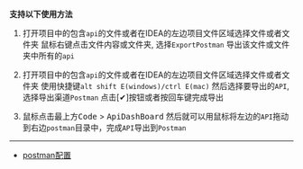 **支持以下使用方法**

1. 打开项目中的包含`api`的文件或者在IDEA的左边项目文件区域选择文件或者文件夹
    鼠标右键点击文件内容或文件夹, 选择`ExportPostman`
    导出该文件或文件夹中所有的`api`

2. 打开项目中的包含`api`的文件或者在IDEA的左边项目文件区域选择文件或者文件夹
    使用快捷键`alt shift E(windows)/ctrl E(mac)`
    然后选择要导出的`API`,选择导出渠道`Postman`
    点击[✔]按钮或者按回车键完成导出
    
3. 鼠标点击最上方<kbd>Code</kbd> > <kbd>ApiDashBoard</kbd>
    然后就可以用鼠标将左边的`API`拖动到右边`postman`目录中，完成`API`导出到`Postman`

---

- [postman配置](/setting/postman.html)
